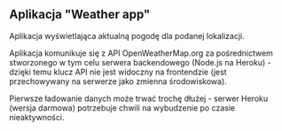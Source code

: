 ## Aplikacja "Weather app"

Aplikacja wyświetlająca aktualną pogodę dla podanej lokalizacji.

Aplikacja komunikuje się z API OpenWeatherMap.org za pośrednictwem stworzonego w tym celu serwera backendowego (Node.js na Heroku) - dzięki temu klucz API nie jest widoczny na frontendzie (jest przechowywany na serwerze jako zmienna środowiskowa).

Pierwsze ładowanie danych może trwać trochę dłużej - serwer Heroku (wersja darmowa) potrzebuje chwili na wybudzenie po czasie nieaktywności.
